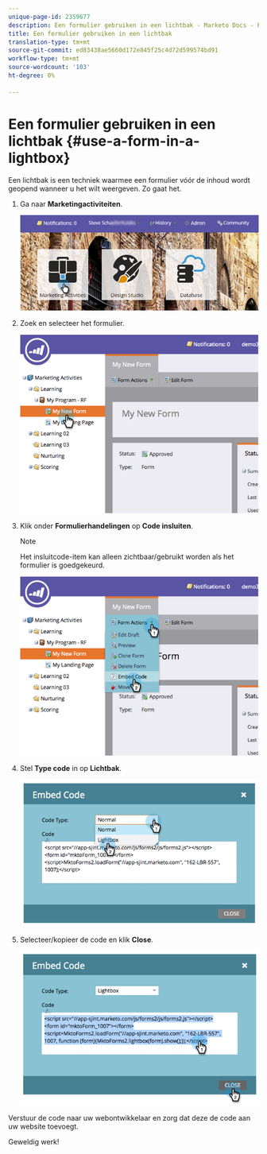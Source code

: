 ```yaml
---
unique-page-id: 2359677
description: Een formulier gebruiken in een lichtbak - Marketo Docs - Productdocumentatie
title: Een formulier gebruiken in een lichtbak
translation-type: tm+mt
source-git-commit: ed83438ae5660d172e845f25c4d72d599574bd91
workflow-type: tm+mt
source-wordcount: '103'
ht-degree: 0%

---
```



# Een formulier gebruiken in een lichtbak {#use-a-form-in-a-lightbox}

Een lichtbak is een techniek waarmee een formulier vóór de inhoud wordt geopend wanneer u het wilt weergeven. Zo gaat het.

1. Ga naar **Marketingactiviteiten**.

   ![](assets/login-marketing-activities-8.png)

1. Zoek en selecteer het formulier.

   ![](assets/image2014-9-15-14-3a32-3a15.png)

1. Klik onder **Formulierhandelingen** op **Code insluiten**.

   >[!NOTE]
   >
   >Het insluitcode-item kan alleen zichtbaar/gebruikt worden als het formulier is goedgekeurd.

   ![](assets/image2014-9-15-14-3a32-3a24.png)

1. Stel **Type code** in op **Lichtbak**.

   ![](assets/image2014-9-15-14-3a32-3a31.png)

1. Selecteer/kopieer de code en klik **Close**.

   ![](assets/image2014-9-15-14-3a32-3a39.png)

Verstuur de code naar uw webontwikkelaar en zorg dat deze de code aan uw website toevoegt.

Geweldig werk!
